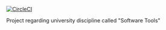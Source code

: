[![CircleCI](https://circleci.com/gh/GeorgiDinov/pu-software-tools.svg?style=svg)](https://app.circleci.com/gh/GeorgiDinov/pu-software-tools)

Project regarding university discipline called "Software Tools"